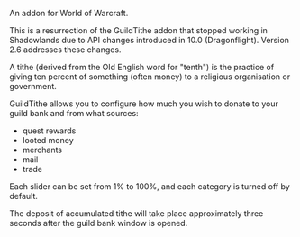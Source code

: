 An addon for World of Warcraft.

This is a resurrection of the GuildTithe addon that stopped working in Shadowlands due to API changes introduced in 10.0 (Dragonflight). Version 2.6 addresses these changes.

A tithe (derived from the Old English word for "tenth") is the practice of giving ten percent of something (often money) to a religious organisation or government.

GuildTithe allows you to configure how much you wish to donate to your guild bank and from what sources:
 
- quest rewards
- looted money
- merchants
- mail
- trade

Each slider can be set from 1% to 100%, and each category is turned off by default.

The deposit of accumulated tithe will take place approximately three seconds after the guild bank window is opened.

